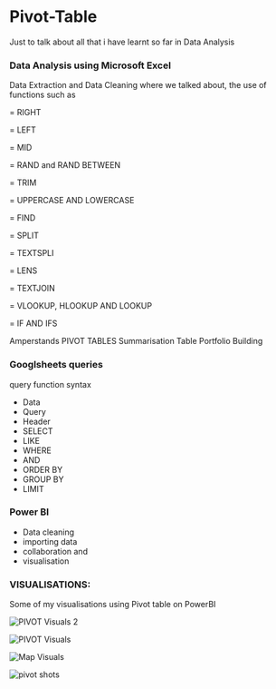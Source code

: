 # Pivot-Table
Just to talk about all that i have learnt so far in Data Analysis

### Data Analysis using Microsoft Excel

Data Extraction and Data Cleaning
where we talked about, the use of functions such as

= RIGHT

= LEFT 

= MID

= RAND and RAND BETWEEN

= TRIM

= UPPERCASE AND LOWERCASE

= FIND

= SPLIT

= TEXTSPLI

= LENS

= TEXTJOIN

= VLOOKUP, HLOOKUP AND LOOKUP

= IF AND IFS

Amperstands
PIVOT TABLES
Summarisation Table
 Portfolio Building

 
### Googlsheets queries


query function syntax

- Data
- Query
- Header
- SELECT
- LIKE
- WHERE
- AND
- ORDER BY
- GROUP BY
- LIMIT

 ### Power BI

- Data cleaning
- importing data
- collaboration and
- visualisation



### VISUALISATIONS: 

Some of my visualisations using Pivot table on PowerBI 


![PIVOT Visuals  2](https://github.com/user-attachments/assets/cb4d5980-855c-4ce6-a5d2-55df332af68e)


![PIVOT Visuals](https://github.com/user-attachments/assets/50d229cb-0f8c-46de-86e5-24d7c567c034)


![Map Visuals](https://github.com/user-attachments/assets/7e08a30b-9b99-4909-8fd8-54f29976b80f)



![pivot shots](https://github.com/user-attachments/assets/140c4a0b-95f9-4fd3-ad4e-e4baa520b9f7)





















